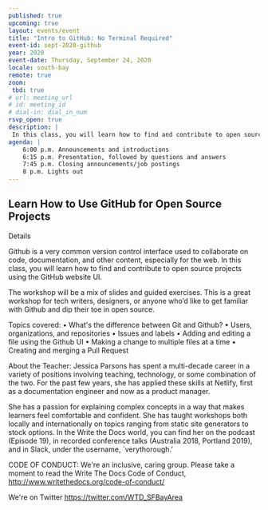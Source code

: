 ```yaml
---
published: true
upcoming: true
layout: events/event
title: "Intro to GitHub: No Terminal Required"
event-id: sept-2020-github
year: 2020
event-date: Thursday, September 24, 2020
locale: south-bay
remote: true
zoom:
 tbd: true
# url: meeting_url
# id: meeting_id
# dial-in: dial_in_num
rsvp_open: true
description: |
 In this class, you will learn how to find and contribute to open source projects using the GitHub website UI.
agenda: |
    6:00 p.m. Announcements and introductions
    6:15 p.m. Presentation, followed by questions and answers
    7:45 p.m. Closing announcements/job postings
    8 p.m. Lights out
---
```


## Learn How to Use GitHub for Open Source Projects

Details

Github is a very common version control interface used to collaborate on code, documentation, and other content, especially for the web. In this class, you will learn how to find and contribute to open source projects using the GitHub website UI.

The workshop will be a mix of slides and guided exercises. This is a great workshop for tech writers, designers, or anyone who’d like to get familiar with Github and dip their toe in open source.

Topics covered:
• What's the difference between Git and Github?
• Users, organizations, and repositories
• Issues and labels
• Adding and editing a file using the Github UI
• Making a change to multiple files at a time
• Creating and merging a Pull Request

About the Teacher:
Jessica Parsons has spent a multi-decade career in a variety of positions involving teaching, technology, or some combination of the two. For the past few years, she has applied these skills at Netlify, first as a documentation engineer and now as a product manager.

She has a passion for explaining complex concepts in a way that makes learners feel comfortable and confident. She has taught workshops both locally and internationally on topics ranging from static site generators to stock options. In the Write the Docs world, you can find her on the podcast (Episode 19), in recorded conference talks (Australia 2018, Portland 2019), and in Slack, under the username, `verythorough.’

CODE OF CONDUCT: We're an inclusive, caring group. Please take a moment to read the Write The Docs Code of Conduct, http://www.writethedocs.org/code-of-conduct/

We're on Twitter
https://twitter.com/WTD_SFBayArea
